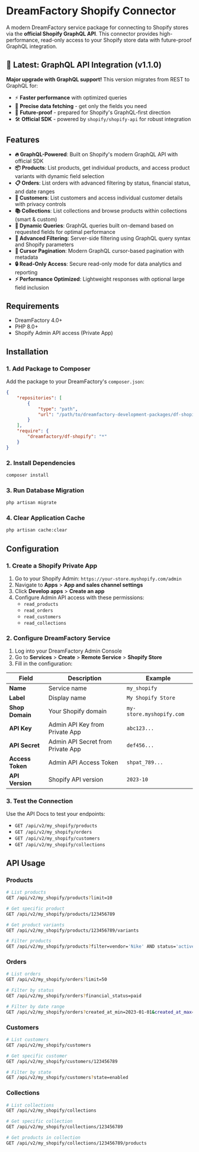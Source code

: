 # DreamFactory Shopify Connector

A modern DreamFactory service package for connecting to Shopify stores via the **official Shopify GraphQL API**. This connector provides high-performance, read-only access to your Shopify store data with future-proof GraphQL integration.

## 🚀 **Latest: GraphQL API Integration (v1.1.0)**

**Major upgrade with GraphQL support!** This version migrates from REST to GraphQL for:
- ⚡ **Faster performance** with optimized queries
- 🎯 **Precise data fetching** - get only the fields you need
- 🔮 **Future-proof** - prepared for Shopify's GraphQL-first direction
- 🛠️ **Official SDK** - powered by `shopify/shopify-api` for robust integration

## Features

* **🔥 GraphQL-Powered**: Built on Shopify's modern GraphQL API with official SDK
* **📦 Products**: List products, get individual products, and access product variants with dynamic field selection
* **📋 Orders**: List orders with advanced filtering by status, financial status, and date ranges  
* **👥 Customers**: List customers and access individual customer details with privacy controls
* **📚 Collections**: List collections and browse products within collections (smart & custom)
* **🎯 Dynamic Queries**: GraphQL queries built on-demand based on requested fields for optimal performance
* **🚀 Advanced Filtering**: Server-side filtering using GraphQL query syntax and Shopify parameters
* **📄 Cursor Pagination**: Modern GraphQL cursor-based pagination with metadata
* **🔒 Read-Only Access**: Secure read-only mode for data analytics and reporting
* **⚡ Performance Optimized**: Lightweight responses with optional large field inclusion

## Requirements

- DreamFactory 4.0+
- PHP 8.0+
- Shopify Admin API access (Private App)

## Installation

### 1. Add Package to Composer

Add the package to your DreamFactory's `composer.json`:

```json
{
    "repositories": [
        {
            "type": "path",
            "url": "/path/to/dreamfactory-development-packages/df-shopify"
        }
    ],
    "require": {
        "dreamfactory/df-shopify": "*"
    }
}
```

### 2. Install Dependencies

```bash
composer install
```

### 3. Run Database Migration

```bash
php artisan migrate
```

### 4. Clear Application Cache

```bash
php artisan cache:clear
```

## Configuration

### 1. Create a Shopify Private App

1. Go to your Shopify Admin: `https://your-store.myshopify.com/admin`
2. Navigate to **Apps** > **App and sales channel settings**
3. Click **Develop apps** > **Create an app**
4. Configure Admin API access with these permissions:
   - `read_products`
   - `read_orders` 
   - `read_customers`
   - `read_collections`

### 2. Configure DreamFactory Service

1. Log into your DreamFactory Admin Console
2. Go to **Services** > **Create** > **Remote Service** > **Shopify Store**
3. Fill in the configuration:

| Field | Description | Example |
|-------|-------------|---------|
| **Name** | Service name | `my_shopify` |
| **Label** | Display name | `My Shopify Store` |
| **Shop Domain** | Your Shopify domain | `my-store.myshopify.com` |
| **API Key** | Admin API Key from Private App | `abc123...` |
| **API Secret** | Admin API Secret from Private App | `def456...` |
| **Access Token** | Admin API Access Token | `shpat_789...` |
| **API Version** | Shopify API version | `2023-10` |

### 3. Test the Connection

Use the API Docs to test your endpoints:
- `GET /api/v2/my_shopify/products`
- `GET /api/v2/my_shopify/orders`
- `GET /api/v2/my_shopify/customers`
- `GET /api/v2/my_shopify/collections`

## API Usage

### Products

```bash
# List products
GET /api/v2/my_shopify/products?limit=10

# Get specific product
GET /api/v2/my_shopify/products/123456789

# Get product variants
GET /api/v2/my_shopify/products/123456789/variants

# Filter products
GET /api/v2/my_shopify/products?filter=vendor='Nike' AND status='active'
```

### Orders

```bash
# List orders
GET /api/v2/my_shopify/orders?limit=50

# Filter by status
GET /api/v2/my_shopify/orders?financial_status=paid

# Filter by date range
GET /api/v2/my_shopify/orders?created_at_min=2023-01-01&created_at_max=2023-12-31
```

### Customers

```bash
# List customers
GET /api/v2/my_shopify/customers

# Get specific customer
GET /api/v2/my_shopify/customers/123456789

# Filter by state
GET /api/v2/my_shopify/customers?state=enabled
```

### Collections

```bash
# List collections
GET /api/v2/my_shopify/collections

# Get specific collection
GET /api/v2/my_shopify/collections/123456789

# Get products in collection
GET /api/v2/my_shopify/collections/123456789/products
```